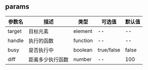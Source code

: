 

## params
参数名|描述|类型|可选值|默认值
--|--|--|--|--
target|目标元素|element|--|--
handle|执行的函数|function|--|--
busy|是否执行中|boolean|true/false| false
diff|距离多少执行函数|number|--|100